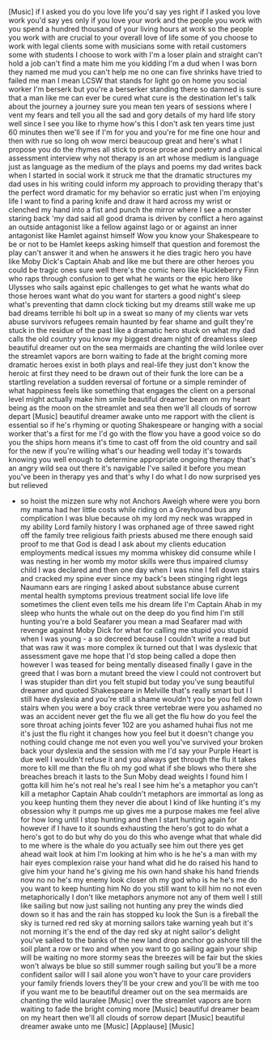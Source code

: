 
[Music]
if I asked you do you love life you&#39;d
say yes right if I asked you love work
you&#39;d say yes only if you love your work
and the people you work with you spend a
hundred thousand of your living hours at
work so the people you work with are
crucial to your overall love of life
some of you choose to work with legal
clients some with musicians some with
retail customers some with students I
choose to work with I&#39;m a loser plain
and straight can&#39;t hold a job can&#39;t find
a mate him me you kidding I&#39;m a dud
when I was born they named me mud you
can&#39;t help me no one can five shrinks
have tried to failed me man I mean LCSW
that stands for light go on home you
social worker
I&#39;m berserk but you&#39;re a berserker
standing there so damned is sure that a
man like me can ever be cured
what cure is the destination let&#39;s talk
about the journey a journey sure you
mean ten years of sessions where I vent
my fears and tell you all the sad and
gory details of my hard life story well
since I see you like to rhyme how&#39;s this
I don&#39;t ask ten years time just 60
minutes then we&#39;ll see if I&#39;m for you
and you&#39;re for me fine one hour and then
with rue so long oh wow merci beaucoup
great and here&#39;s what I propose you do
the rhymes all stick to prose prose and
poetry and a clinical assessment
interview why not
therapy is an art whose medium is
language just as language as the medium
of the plays and poems my dad writes
back when I started in social work it
struck me that the dramatic structures
my dad uses in his writing could inform
my approach to providing therapy that&#39;s
the perfect word dramatic for my
behavior so erratic just when I&#39;m
enjoying life I want to find a paring
knife and draw it hard across my wrist
or clenched my hand into a fist and
punch the mirror where I see a monster
staring back
&#39;my dad said all good drama is driven by
conflict a hero against an outside
antagonist like a fellow against Iago or
or against an inner antagonist like
Hamlet against himself Wow
you know your Shakespeare to be or not
to be
Hamlet keeps asking himself that
question and foremost the play can&#39;t
answer it and when he answers it he dies
tragic hero you have like Moby Dick&#39;s
Captain Ahab and like me but there are
other heroes you could be tragic ones
sure well there&#39;s the comic hero like
Huckleberry Finn who raps through
confusion to get what he wants or the
epic hero like Ulysses who sails against
epic challenges to get what he wants
what do those heroes want what do you
want for starters a good night&#39;s sleep
what&#39;s preventing that damn clock
ticking but my dreams still wake me up
bad dreams
terrible hi bolt up in a sweat so many
of my clients war vets abuse survivors
refugees remain haunted by fear shame
and guilt they&#39;re stuck in the residue
of the past like a dramatic hero stuck
on what my dad calls the old country you
know my biggest dream night of dreamless
sleep beautiful dreamer out on the sea
mermaids are chanting the wild lorilee
over the streamlet vapors are born
waiting to fade at the bright coming
more dramatic heroes exist in both plays
and real-life they just don&#39;t know the
heroic at first they need to be drawn
out of their funk the lore can be a
startling revelation a sudden reversal
of fortune or a simple reminder of what
happiness feels like something that
engages the client on a personal level
might actually make him smile beautiful
dreamer beam on my heart being as the
moon on the streamlet and sea then we&#39;ll
all clouds of sorrow depart
[Music]
beautiful dreamer awake unto me
rapport with the client is essential so
if he&#39;s rhyming or quoting Shakespeare
or hanging with a social worker that&#39;s a
first for me I&#39;d go with the flow you
have a good voice so do you
the ships horn means it&#39;s time to cast
off from the old country and sail for
the new if you&#39;re willing what&#39;s our
heading well today it&#39;s towards knowing
you well enough to determine appropriate
ongoing therapy that&#39;s an angry wild sea
out there it&#39;s navigable I&#39;ve sailed it
before you mean you&#39;ve been in therapy
yes and that&#39;s why I do what I do now
surprised
yes but relieved
- so hoist the mizzen sure why not
Anchors Aweigh where were you born my
mama had her little costs while riding
on a Greyhound bus any complication I
was blue because oh my lord my neck was
wrapped in my ability Lord family
history I was orphaned age of three
sawed right off the family tree
religious faith priests abused me there
enough said proof to me that God is dead
I ask about my clients education
employments medical issues my momma
whiskey did consume while I was nesting
in her womb my motor skills were thus
impaired clumsy child I was declared and
then one day when I was nine I fell down
stairs and cracked my spine ever since
my back&#39;s been stinging right legs
Naumann ears are ringing I asked about
substance abuse current mental health
symptoms previous treatment social life
love life sometimes the client even
tells me his dream life I&#39;m Captain Ahab
in my sleep who hunts the whale out on
the deep do you find him I&#39;m still
hunting you&#39;re a bold Seafarer you mean
a mad Seafarer mad with revenge against
Moby Dick for what for calling me stupid
you stupid when I was young - a so
decreed because I couldn&#39;t write a read
but that was raw
it was more complex ik turned out that I
was dyslexic that assessment gave me
hope that I&#39;d stop being called a dope
then however I was teased for being
mentally diseased finally I gave in the
greed that I was born a mutant breed the
view I could not controvert but I was
stupider than dirt you felt stupid but
today you&#39;ve sung beautiful dreamer and
quoted Shakespeare in Melville that&#39;s
really smart but I I still have dyslexia
and you&#39;re still a shame wouldn&#39;t you be
you fell down stairs when you were a boy
crack three vertebrae were you ashamed
no was an accident never get the flu we
all get the flu how do you feel the sore
throat aching joints fever 102 are you
ashamed
huhai flus not me it&#39;s just the flu
right it changes how you feel but it
doesn&#39;t change you nothing could change
me not even you well you&#39;ve survived
your broken back your dyslexia and the
session with me I&#39;d say your Purple
Heart is due well I wouldn&#39;t refuse it
and you always get through the flu it
takes more to kill me than the flu oh my
god what if she blows who there she
breaches breach it lasts to the Sun Moby
dead weights I found him I gotta kill
him he&#39;s not real he&#39;s real I see him
he&#39;s a metaphor you can&#39;t kill a
metaphor
Captain Ahab couldn&#39;t metaphors are
immortal as long as you keep hunting
them they never die about I kind of like
hunting it&#39;s my obsession why it pumps
me up gives me a purpose makes me feel
alive for how long until I stop hunting
and then I start hunting again
for however if I have to it sounds
exhausting the hero&#39;s got to do what a
hero&#39;s got to do but why do you do this
who avenge what that whale did to me
where is the whale do you actually see
him out there yes get ahead wait
look at him I&#39;m looking at him who is he
he&#39;s a man with my hair eyes complexion
raise your hand what did he do
raised his hand to give him your hand
he&#39;s giving me his own hand shake his
hand friends now no no he&#39;s my enemy
look closer oh my god who is he he&#39;s me
do you want to keep hunting him
No do you still want to kill him no not
even metaphorically
I don&#39;t like metaphors anymore
not any of them well I still like
sailing but now just sailing not hunting
any prey the winds died down so it has
and the rain has stopped ku look the Sun
is a fireball the sky is turned red red
sky at morning sailors take warning yeah
but it&#39;s not morning it&#39;s the end of the
day red sky at night sailor&#39;s delight
you&#39;ve sailed to the banks of the new
land drop anchor go ashore till the soil
plant a row or two and when you want to
go sailing again your ship will be
waiting no more stormy seas the breezes
will be fair but the skies won&#39;t always
be blue so still summer rough sailing
but you&#39;ll be a more confident sailor
will I sail alone you won&#39;t have to your
care providers your family friends
lovers they&#39;ll be your crew and you&#39;ll
be with me too if you want me to be
beautiful
dreamer out on the sea
mermaids are chanting the wild lauralee
[Music]
over the streamlet vapors are born
waiting to fade the bright coming more
[Music]
beautiful dreamer beam on my heart then
we&#39;ll all clouds of sorrow depart
[Music]
beautiful dreamer awake unto me
[Music]
[Applause]
[Music]
